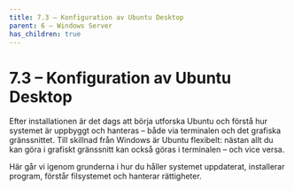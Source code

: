 ```yaml
---
title: 7.3 – Konfiguration av Ubuntu Desktop
parent: 6 – Windows Server
has_children: true
---
```

# 7.3 – Konfiguration av Ubuntu Desktop

Efter installationen är det dags att börja utforska Ubuntu och förstå hur systemet är uppbyggt och hanteras – både via terminalen och det grafiska gränssnittet. Till skillnad från Windows är Ubuntu flexibelt: nästan allt du kan göra i grafiskt gränssnitt kan också göras i terminalen – och vice versa.

Här går vi igenom grunderna i hur du håller systemet uppdaterat, installerar program, förstår filsystemet och hanterar rättigheter.

